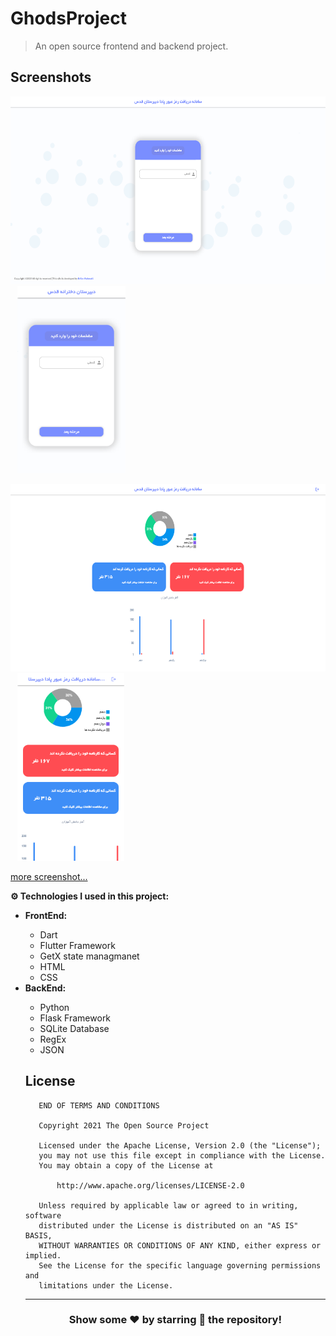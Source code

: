 # GhodsProject
> An open source frontend and backend project.

## Screenshots
<p float="left">
  <img src="./screenshots/home-page/homepage.png" height="300" />
  &ensp;
  <img src="./screenshots/home-page/responsive.png" height="300" /> 
</p>
<p float="left">
  <img src="./screenshots/admin-panel/adminpanel.png" height="300" />
  &ensp;
  <img src="./screenshots/admin-panel/responsive.png" height="300" /> 
</p>

[more screenshot...](./screenshots)

<b>⚙️ Technologies I used in this project: </b>
  	<ul>
  	    <li><b> FrontEnd: </b></li>
            <ul>
            <li> Dart </li>
            <li> Flutter Framework </li>
            <li> GetX state managmanet </li>
            <li> HTML </li>
            <li> CSS </li>
            </ul>
	    <li><b> BackEnd: </b></li>
            <ul>
            <li> Python </li>
            <li> Flask Framework </li>
            <li> SQLite Database </li>
            <li> RegEx </li>
            <li> JSON </li>
            </ul>

## License
```
   END OF TERMS AND CONDITIONS
  
   Copyright 2021 The Open Source Project

   Licensed under the Apache License, Version 2.0 (the "License");
   you may not use this file except in compliance with the License.
   You may obtain a copy of the License at

       http://www.apache.org/licenses/LICENSE-2.0

   Unless required by applicable law or agreed to in writing, software
   distributed under the License is distributed on an "AS IS" BASIS,
   WITHOUT WARRANTIES OR CONDITIONS OF ANY KIND, either express or implied.
   See the License for the specific language governing permissions and
   limitations under the License.
```

---

<div align="center">

### Show some ❤️ by starring 🌟 the repository!

</div>

